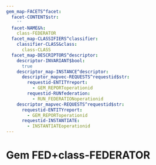 ```yaml
---
gem_map-FACETS^facet:
  facet-CONTENT$str:
    ''
  facet-NAME&%:
    class-FEDERATOR
  facet_map-CLASSIFIERS^classifier:
    classifier-CLASS&class:
      class-CLASS
  facet_map-DESCRIPTORS^descriptor:
    descriptor-INVARIANT$bool:
      true
    descriptor_map-INSTANCE^descriptor:
      descriptor_mapvec-REQUESTS^requestid$str:
        requestid-ENTITYreport:
          - GEM_REPORToperationid
        requestid-RUNfederation:
          - RUN_FEDERATIONoperationid
    descriptor_mapvec-REQUESTS^requestid$str:
      requestid-ENTITYreport:
        - GEM_REPORToperationid
      requestid-INSTANTIATE:
        - INSTANTIATEoperationid
---
```

# Gem FED+class-FEDERATOR

